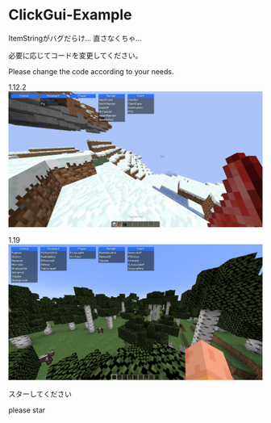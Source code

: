 # ClickGui-Example

ItemStringがバグだらけ...
直さなくちゃ...

必要に応じてコードを変更してください。

Please change the code according to your needs.

1.12.2
![1.12.2 Preview](1_12_2_FORGE/screenshot.png)

1.19
![1.19 Preview](1_19_FABRIC/screenshot.png)

スターしてください

please star
